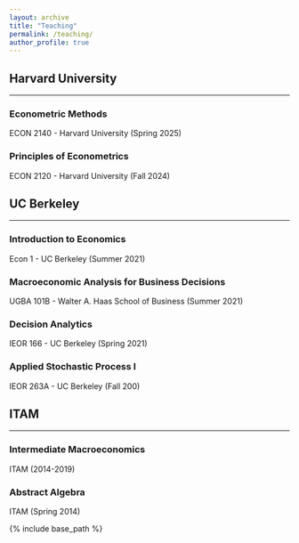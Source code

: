 ```yaml
---
layout: archive
title: "Teaching"
permalink: /teaching/
author_profile: true
---
```


## Harvard University
---

### Econometric Methods
ECON 2140 - Harvard University (Spring 2025)

### Principles of Econometrics
ECON 2120 - Harvard University (Fall 2024)

## UC Berkeley
---

### Introduction to Economics
Econ 1 - UC Berkeley (Summer 2021)

### Macroeconomic Analysis for Business Decisions
UGBA 101B - Walter A. Haas School of Business (Summer 2021)

### Decision Analytics
IEOR 166 - UC Berkeley (Spring 2021)

### Applied Stochastic Process I
IEOR 263A - UC Berkeley (Fall 200)

## ITAM
---

### Intermediate Macroeconomics
ITAM (2014-2019)

### Abstract Algebra
ITAM (Spring 2014)

{% include base_path %}
